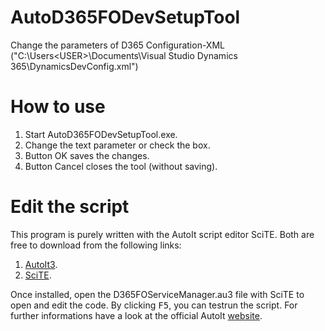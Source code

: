 # AutoD365FODevSetupTool

Change the parameters of D365 Configuration-XML ("C:\Users\<USER>\Documents\Visual Studio Dynamics 365\DynamicsDevConfig.xml")


# How to use
1. Start AutoD365FODevSetupTool.exe.
2. Change the text parameter or check the box.
3. Button OK saves the changes.
4. Button Cancel closes the tool (without saving).


# Edit the script

This program is purely written with the AutoIt script editor SciTE. 
Both are free to download from the following links:
1.  [AutoIt3](https://www.autoitscript.com/site/autoit/downloads/).
2.  [SciTE](https://www.autoitscript.com/site/autoit-script-editor/downloads/).

Once installed, open the D365FOServiceManager.au3 file with SciTE to open and edit the code. By clicking <kbd>F5</kbd>, you can testrun the script.
For further informations have a look at the official AutoIt [website](https://www.autoitscript.com/site/autoit-script-editor/installation/).